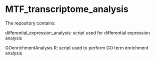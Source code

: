 # MTF_transcriptome_analysis

The repository contains:

differential_expression_analysis: script used for differential expression analysis

GOenrichmentAnalysis.R: script used to perform GO term enrichment analysis
